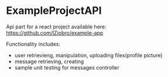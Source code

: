 # ExampleProjectAPI

Api part for a react project available here: https://github.com/lZiobro/example-app

Functionality includes:
- user retrievieng, manipulation, uploading files(profile picture)
- message retrieving, creating
- sample unit testing for messages controller
